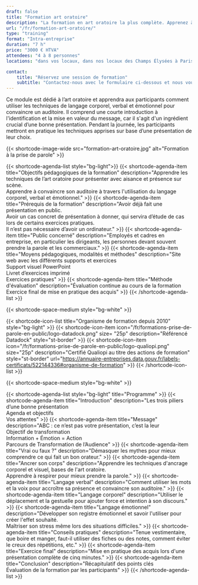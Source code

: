 ```yaml
---
draft: false
title: "Formation art oratoire"
description: "La formation en art oratoire la plus complète. Apprenez à vous exprimer avec aisance sur scène."
url: "/fr/formation-art-oratoire/"
type: "training"
format: "Intra-entreprise"
duration: "7 h"
price: "3000 € HTVA"
attendees: "4 à 8 personnes"
locations: "dans vos locaux, dans nos locaux des Champs Élysées à Paris ou en ligne"

contact:
    title: "Réservez une session de formation"
    subtitle: "Contactez-nous avec le formulaire ci-dessous et nous vous répondrons en moins d'un jour ouvré."
---
```


Ce module est dédié à l’art oratoire et apprendra aux participants comment utiliser les techniques de langage corporel, verbal et émotionnel pour convaincre un auditoire. Il comprend une courte introduction à l'identification et la mise en valeur du message, car il s'agit d'un ingrédient crucial d’une bonne présentation. Pendant la journée, les participants mettront en pratique les techniques apprises sur base d’une présentation de leur choix.

{{< shortcode-image-wide src="formation-art-oratoire.jpg" alt="Formation à la prise de parole" >}}

{{< shortcode-agenda-list style="bg-light">}}
	{{< shortcode-agenda-item title="Objectifs pédagogiques de la formation" description="Apprendre les techniques de l’art oratoire pour présenter avec aisance et présence sur scène.<br>Apprendre à convaincre son auditoire à travers l'utilisation du langage corporel, verbal et émotionnel." >}}
	{{< shortcode-agenda-item title="Prérequis de la formation" description="Avoir déjà fait une présentation en public.<br>Avoir un cas concret de présentation à donner, qui servira d’étude de cas lors de certains exercices pratiques.<br>Il n’est pas nécessaire d’avoir un ordinateur." >}}
	{{< shortcode-agenda-item title="Public concerné" description="Employés et cadres en entreprise, en particulier les dirigeants, les personnes devant souvent prendre la parole et les commerciaux." >}}
	{{< shortcode-agenda-item title="Moyens pédagogiques, modalités et méthodes" description="Site web avec les différents supports et exercices<br>Support visuel PowerPoint<br>Livret d’exercices imprimé<br>Exercices pratiques" >}}
	{{< shortcode-agenda-item title="Méthode d'évaluation" description="Évaluation continue au cours de la formation<br>Exercice final de mise en pratique des acquis" >}}
{{< /shortcode-agenda-list >}}

{{< shortcode-space-medium style="bg-white" >}}

{{< shortcode-icon-list title="Organisme de formation depuis 2010" style="bg-light" >}}
	{{< shortcode-icon-item icon="/fr/formations-prise-de-parole-en-public/logo-datadock.png" size= "25p" description="Référencé Datadock" style="st-border" >}}
	{{< shortcode-icon-item icon="/fr/formations-prise-de-parole-en-public/logo-qualiopi.png" size="25p" description="Certifié Qualiopi au titre des actions de formation" style="st-border" url="https://annuaire-entreprises.data.gouv.fr/labels-certificats/522144336#organisme-de-formation" >}}
{{< /shortcode-icon-list >}}

{{< shortcode-space-medium style="bg-white" >}}

{{< shortcode-agenda-list style="bg-light" title="Programme" >}}
	{{< shortcode-agenda-item title="Introduction" description="Les trois piliers d’une bonne présentation<br>Agenda et objectifs<br>Vos attentes" >}}
	{{< shortcode-agenda-item title="Message" description="ABC : ce n’est pas votre présentation, c’est la leur<br>Objectif de transformation<br>Information + Émotion = Action<br>Parcours de Transformation de l’Audience" >}}
	{{< shortcode-agenda-item title="Vrai ou faux ?" description="Démasquer les mythes pour mieux comprendre ce qui fait un bon orateur." >}}
	{{< shortcode-agenda-item title="Ancrer son corps" description="Apprendre les techniques d'ancrage corporel et visuel, bases de l'art oratoire.<br>Apprendre à respirer pour mieux prendre la parole." >}}
	{{< shortcode-agenda-item title="Langage verbal" description="Comment utiliser les mots et la voix pour accroître sa présence et convaincre son auditoire." >}}
	{{< shortcode-agenda-item title="Langage corporel" description="Utiliser le déplacement et la gestuelle pour ajouter force et intention à son discours." >}}
	{{< shortcode-agenda-item title="Langage émotionnel" description="Développer son registre émotionnel et savoir l'utiliser pour créer l'effet souhaité.<br>Maîtriser son stress même lors des situations difficiles." >}}
	{{< shortcode-agenda-item title="Conseils pratiques" description="Tenue vestimentaire, que boire et manger, faut-il utiliser des fiches ou des notes, comment éviter le creux des répétitions, etc." >}}
	{{< shortcode-agenda-item title="Exercice final" description="Mise en pratique des acquis lors d'une présentation complète de cinq minutes." >}}
	{{< shortcode-agenda-item title="Conclusion" description="Récapitulatif des points clés<br>Évaluation de la formation par les participants" >}}
{{< /shortcode-agenda-list >}}
